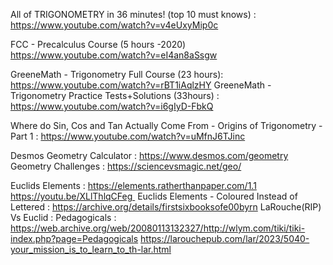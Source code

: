 All of TRIGONOMETRY in 36 minutes! (top 10 must knows) :
https://www.youtube.com/watch?v=v4eUxyMip0c

FCC - Precalculus Course (5 hours -2020)
https://www.youtube.com/watch?v=eI4an8aSsgw

GreeneMath - Trigonometry Full Course (23 hours):
https://www.youtube.com/watch?v=rBT1iAqlzHY
GreeneMath - Trigonometry Practice Tests+Solutions (33hours) :
https://www.youtube.com/watch?v=i6gIyD-FbkQ

Where do Sin, Cos and Tan Actually Come From - Origins of Trigonometry - Part 1 :
https://www.youtube.com/watch?v=uMfnJ6TJinc

Desmos Geometry Calculator :
https://www.desmos.com/geometry
Geometry Challenges :
https://sciencevsmagic.net/geo/

Euclids Elements :
https://elements.ratherthanpaper.com/1.1  
https://youtu.be/XLlThlqCFeg 
Euclids Elements - Coloured Instead of Lettered : 
https://archive.org/details/firstsixbooksofe00byrn
LaRouche(RIP) Vs Euclid : Pedagogicals : 
https://web.archive.org/web/20080113132327/http://wlym.com/tiki/tiki-index.php?page=Pedagogicals
https://larouchepub.com/lar/2023/5040-your_mission_is_to_learn_to_th-lar.html